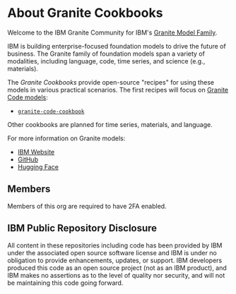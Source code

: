 # About Granite Cookbooks

Welcome to the IBM Granite Community for IBM's [Granite Model Family](https://www.ibm.com/granite).

IBM is building enterprise-focused foundation models to drive the future of business. The Granite family of foundation models span a variety of modalities, including language, code, time series, and science (e.g., materials).

The _Granite Cookbooks_ provide open-source "recipes" for using these models in various practical scenarios. The first recipes will focus on [Granite Code models](https://huggingface.co/collections/ibm-granite/granite-code-models-6624c5cec322e4c148c8b330):

* [`granite-code-cookbook`](https://github.com/ibm-granite-community/granite-code-cookbook)

Other cookbooks are planned for time series, materials, and language.

For more information on Granite models:

* [IBM Website](https://www.ibm.com/granite)
* [GitHub](https://github.com/ibm-granite)
* [Hugging Face](https://huggingface.co/ibm-granite)

## Members

Members of this org are required to have 2FA enabled.

## IBM Public Repository Disclosure 
All content in these repositories including code has been provided by IBM under the associated open source software license and IBM is under no obligation to provide enhancements, updates, or support. IBM developers produced this code as an open source project (not as an IBM product), and IBM makes no assertions as to the level of quality nor security, and will not be maintaining this code going forward.
